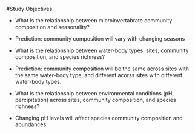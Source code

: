 #Study Objectives 
* What is the relationship between microinvertabrate community composition and seasonality? 
+ Prediction: community composition will vary with changing seasons
- What is the relationship between water-body types, sites, community composition, and species richness? 
+ Prediction: community composition will be the same across sites with the same water-body type, and different acorss sites with different water-body types. 
- What is the relationship between environmental conditions (pH, percipitation) across sites, community composition, and species richness? 
+ Changing pH levels will affect species community composition and abundances. 

